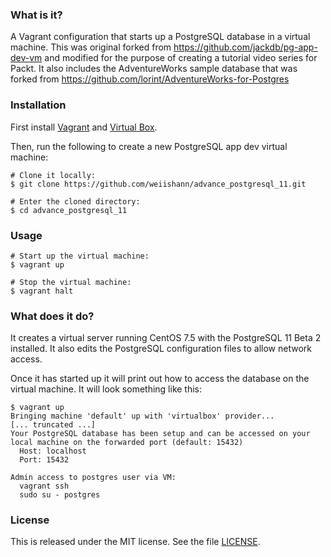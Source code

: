 ### What is it?

A Vagrant configuration that starts up a PostgreSQL database in a virtual machine. This was original forked from https://github.com/jackdb/pg-app-dev-vm and modified for the purpose of creating a tutorial video series for Packt. It also includes the AdventureWorks sample database that was forked from https://github.com/lorint/AdventureWorks-for-Postgres

### Installation

First install [Vagrant] and [Virtual Box].

Then, run the following to create a new PostgreSQL app dev virtual machine:

	# Clone it locally:
    $ git clone https://github.com/weiishann/advance_postgresql_11.git

    # Enter the cloned directory:
    $ cd advance_postgresql_11


### Usage

    # Start up the virtual machine:
    $ vagrant up

    # Stop the virtual machine:
    $ vagrant halt

### What does it do?

It creates a virtual server running CentOS 7.5 with the PostgreSQL 11 Beta 2 installed. It also edits the PostgreSQL configuration files to allow network access.

Once it has started up it will print out how to access the database on the virtual machine. It will look something like this:

    $ vagrant up
    Bringing machine 'default' up with 'virtualbox' provider...
    [... truncated ...]
    Your PostgreSQL database has been setup and can be accessed on your local machine on the forwarded port (default: 15432)
      Host: localhost
      Port: 15432

    Admin access to postgres user via VM:
      vagrant ssh
      sudo su - postgres


### License

This is released under the MIT license. See the file [LICENSE](LICENSE).

[Virtual Box]: https://www.virtualbox.org/
[Vagrant]: http://www.vagrantup.com/

